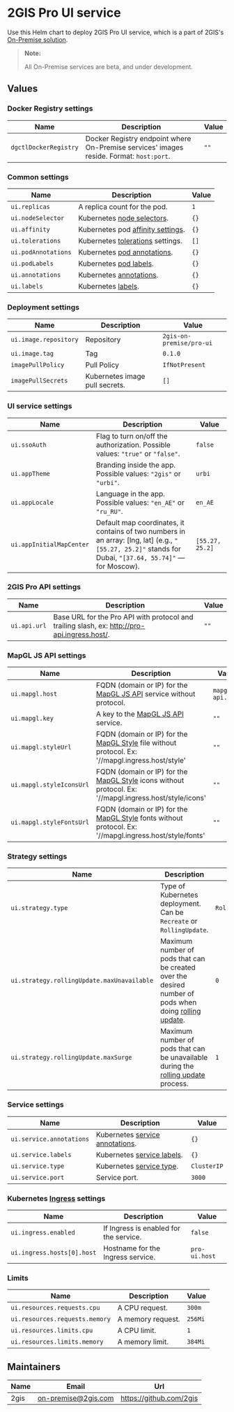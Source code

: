 # 2GIS Pro UI service

Use this Helm chart to deploy 2GIS Pro UI service, which is a part of 2GIS's [On-Premise solution](https://docs.2gis.com/en/on-premise/overview).

> **Note:**
>
> All On-Premise services are beta, and under development.

## Values

### Docker Registry settings

| Name                  | Description                                                                             | Value |
| --------------------- | --------------------------------------------------------------------------------------- | ----- |
| `dgctlDockerRegistry` | Docker Registry endpoint where On-Premise services' images reside. Format: `host:port`. | `""`  |


### Common settings

| Name                | Description                                                                                                                 | Value |
| ------------------- | --------------------------------------------------------------------------------------------------------------------------- | ----- |
| `ui.replicas`       | A replica count for the pod.                                                                                                | `1`   |
| `ui.nodeSelector`   | Kubernetes [node selectors](https://kubernetes.io/docs/concepts/scheduling-eviction/assign-pod-node/#nodeselector).         | `{}`  |
| `ui.affinity`       | Kubernetes pod [affinity settings](https://kubernetes.io/docs/concepts/scheduling-eviction/assign-pod-node/#node-affinity). | `{}`  |
| `ui.tolerations`    | Kubernetes [tolerations](https://kubernetes.io/docs/concepts/scheduling-eviction/taint-and-toleration/) settings.           | `[]`  |
| `ui.podAnnotations` | Kubernetes [pod annotations](https://kubernetes.io/docs/concepts/overview/working-with-objects/annotations/).               | `{}`  |
| `ui.podLabels`      | Kubernetes [pod labels](https://kubernetes.io/docs/concepts/overview/working-with-objects/labels/).                         | `{}`  |
| `ui.annotations`    | Kubernetes [annotations](https://kubernetes.io/docs/concepts/overview/working-with-objects/annotations/).                   | `{}`  |
| `ui.labels`         | Kubernetes [labels](https://kubernetes.io/docs/concepts/overview/working-with-objects/labels/).                             | `{}`  |


### Deployment settings

| Name                  | Description                    | Value                    |
| --------------------- | ------------------------------ | ------------------------ |
| `ui.image.repository` | Repository                     | `2gis-on-premise/pro-ui` |
| `ui.image.tag`        | Tag                            | `0.1.0`                  |
| `imagePullPolicy`     | Pull Policy                    | `IfNotPresent`           |
| `imagePullSecrets`    | Kubernetes image pull secrets. | `[]`                     |


### UI service settings

| Name                     | Description                                                                                                                                              | Value           |
| ------------------------ | -------------------------------------------------------------------------------------------------------------------------------------------------------- | --------------- |
| `ui.ssoAuth`             | Flag to turn on/off the authorization. Possible values: `"true"` or `"false"`.                                                                           | `false`         |
| `ui.appTheme`            | Branding inside the app. Possible values: `"2gis"` or `"urbi"`.                                                                                          | `urbi`          |
| `ui.appLocale`           | Language in the app. Possible values: `"en_AE"` or `"ru_RU"`.                                                                                            | `en_AE`         |
| `ui.appInitialMapCenter` | Default map coordinates, it contains of two numbers in an array: [lng, lat] (e.g., `"[55.27, 25.2]"` stands for Dubai, `"[37.64, 55.74]"` — for Moscow). | `[55.27, 25.2]` |


### 2GIS Pro API settings

| Name         | Description                                                                                  | Value |
| ------------ | -------------------------------------------------------------------------------------------- | ----- |
| `ui.api.url` | Base URL for the Pro API with protocol and trailing slash, ex: http://pro-api.ingress.host/. | `""`  |


### MapGL JS API settings

| Name                     | Description                                                                                                                                                     | Value            |
| ------------------------ | --------------------------------------------------------------------------------------------------------------------------------------------------------------- | ---------------- |
| `ui.mapgl.host`          | FQDN (domain or IP) for the [MapGL JS API](https://docs.2gis.com/en/on-premise/map) service without protocol.                                                   | `mapgl-api.host` |
| `ui.mapgl.key`           | A key to the [MapGL JS API](https://docs.2gis.com/en/on-premise/map) service.                                                                                   | `""`             |
| `ui.mapgl.styleUrl`      | FQDN (domain or IP) for the [MapGL Style](https://docs.2gis.com/en/mapgl/styles/overview/editor) file without protocol. Ex: '//mapgl.ingress.host/style'        | `""`             |
| `ui.mapgl.styleIconsUrl` | FQDN (domain or IP) for the [MapGL Style](https://docs.2gis.com/en/mapgl/styles/overview/editor) icons without protocol. Ex: '//mapgl.ingress.host/style/icons' | `""`             |
| `ui.mapgl.styleFontsUrl` | FQDN (domain or IP) for the [MapGL Style](https://docs.2gis.com/en/mapgl/styles/overview/editor) fonts without protocol. Ex: '//mapgl.ingress.host/style/fonts' | `""`             |


### Strategy settings

| Name                                       | Description                                                                                                                                                                                              | Value           |
| ------------------------------------------ | -------------------------------------------------------------------------------------------------------------------------------------------------------------------------------------------------------- | --------------- |
| `ui.strategy.type`                         | Type of Kubernetes deployment. Can be `Recreate` or `RollingUpdate`.                                                                                                                                     | `RollingUpdate` |
| `ui.strategy.rollingUpdate.maxUnavailable` | Maximum number of pods that can be created over the desired number of pods when doing [rolling update](https://kubernetes.io/docs/concepts/workloads/controllers/deployment/#rolling-update-deployment). | `0`             |
| `ui.strategy.rollingUpdate.maxSurge`       | Maximum number of pods that can be unavailable during the [rolling update](https://kubernetes.io/docs/concepts/workloads/controllers/deployment/#rolling-update-deployment) process.                     | `1`             |


### Service settings

| Name                     | Description                                                                                                                    | Value       |
| ------------------------ | ------------------------------------------------------------------------------------------------------------------------------ | ----------- |
| `ui.service.annotations` | Kubernetes [service annotations](https://kubernetes.io/docs/concepts/overview/working-with-objects/annotations/).              | `{}`        |
| `ui.service.labels`      | Kubernetes [service labels](https://kubernetes.io/docs/concepts/overview/working-with-objects/labels/).                        | `{}`        |
| `ui.service.type`        | Kubernetes [service type](https://kubernetes.io/docs/concepts/services-networking/service/#publishing-services-service-types). | `ClusterIP` |
| `ui.service.port`        | Service port.                                                                                                                  | `3000`      |


### Kubernetes [Ingress](https://kubernetes.io/docs/concepts/services-networking/ingress/) settings

| Name                       | Description                            | Value         |
| -------------------------- | -------------------------------------- | ------------- |
| `ui.ingress.enabled`       | If Ingress is enabled for the service. | `false`       |
| `ui.ingress.hosts[0].host` | Hostname for the Ingress service.      | `pro-ui.host` |


### Limits

| Name                           | Description       | Value   |
| ------------------------------ | ----------------- | ------- |
| `ui.resources.requests.cpu`    | A CPU request.    | `300m`  |
| `ui.resources.requests.memory` | A memory request. | `256Mi` |
| `ui.resources.limits.cpu`      | A CPU limit.      | `1`     |
| `ui.resources.limits.memory`   | A memory limit.   | `384Mi` |


## Maintainers

| Name | Email                 | Url                       |
| ---- | --------------------- | ------------------------- |
| 2gis | <on-premise@2gis.com> | <https://github.com/2gis> |
